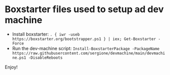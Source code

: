 # Boxstarter files used to setup ad dev machine
* Install boxstarter: `. { iwr -useb https://boxstarter.org/bootstrapper.ps1 } | iex; Get-Boxstarter -Force`
* Run the dev-machine script: `Install-BoxstarterPackage -PackageName https://raw.githubusercontent.com/sergione/devmachine/main/devmachine.ps1 -DisableReboots`

Enjoy!
